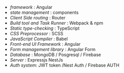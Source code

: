 * _*framework*_ : Angular
* _*state management*_ :  components
* _*Client Side routing*_ : Router 
* _*Build tool and Task Runner*_ : Webpack & npm 
* _*Static type-checking*_ : 	TypeScript
* _*CSS Preprocessor*_ : 	SCSS
* _*JavaScript Compiler*_ :	Babel
* _*Front-end UI Framework*_ :  Angular
* _*Form management library*_ : 	Angular Form
* _*Database*_ : 	MongoDB / Posgresql / Firebase 
* _*Server*_ : 	Expressjs NestJs
* _*Auth system*_: 	JWT token /Nest Auth / Firebase AUTH